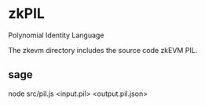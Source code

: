 # zkPIL

Polynomial Identity Language

The zkevm directory includes the source code zkEVM PIL.

## sage

node src/pil.js <input.pil> <output.pil.json>
